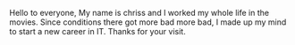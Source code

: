 Hello to everyone,
My name is chriss and I worked my whole life in the movies.
Since conditions there got more bad more bad,
I made up my mind to start a new career in IT.
Thanks for your visit.

<!---
ChrissQAng/ChrissQAng is a ✨ special ✨ repository because its `README.md` (this file) appears on your GitHub profile.
You can click the Preview link to take a look at your changes.
--->
